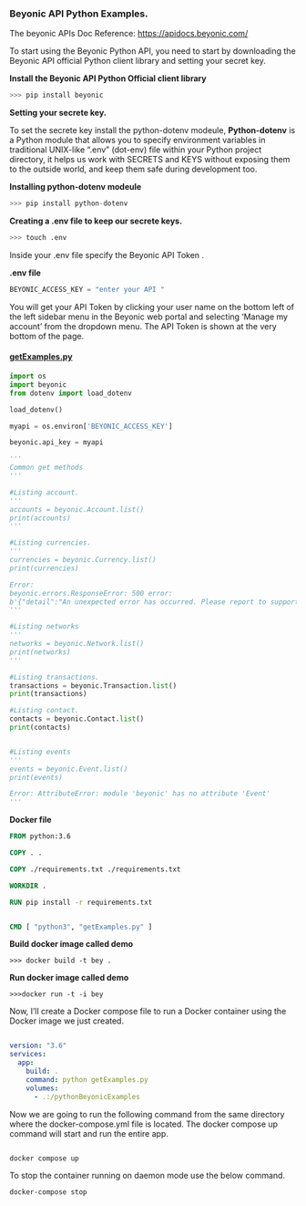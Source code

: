 ### **Beyonic API Python Examples.** 


The beyonic APIs Doc Reference: https://apidocs.beyonic.com/

To start using the Beyonic Python API, you need to start by downloading the Beyonic API official Python client library and setting your secret key.


**Install the Beyonic API Python Official client library** 

```python
>>> pip install beyonic
```

**Setting your secrete key.** 

To set the secrete key install the python-dotenv modeule, **Python-dotenv** is a Python module that allows you to specify environment variables in traditional UNIX-like “.env” (dot-env) file within your Python project directory, it helps us work with SECRETS and KEYS without exposing them to the outside world, and keep them safe during development too.

**Installing python-dotenv modeule**

```python 
>>> pip install python-dotenv
```

**Creating a .env file to keep our secrete keys.**

```bash
>>> touch .env
``` 

Inside your .env file specify the Beyonic API Token . 

**.env file** 
```python
BEYONIC_ACCESS_KEY = "enter your API "
```

You will get your API Token by clicking your user name on the bottom left of the left sidebar menu in the Beyonic web portal and selecting ‘Manage my account’ from the dropdown menu. The API Token is shown at the very bottom of the page.


#### **[getExamples.py](https://github.com/HarunMbaabu/BeyonicAPI-Python-Examples/blob/main/getExamples.py)**

```python
import os 
import beyonic
from dotenv import load_dotenv

load_dotenv()

myapi = os.environ['BEYONIC_ACCESS_KEY']

beyonic.api_key = myapi 

'''
Common get methods 
'''

#Listing account.
'''
accounts = beyonic.Account.list() 
print(accounts)
'''

#Listing currencies.
'''
currencies = beyonic.Currency.list()
print(currencies)

Error:
beyonic.errors.ResponseError: 500 error:
b'{"detail":"An unexpected error has occurred. Please report to support@beyonic.com. Error Id: None"}'
'''

#Listing networks
'''
networks = beyonic.Network.list()
print(networks)
'''

#Listing transactions.
transactions = beyonic.Transaction.list()
print(transactions) 

#Listing contact.
contacts = beyonic.Contact.list() 
print(contacts) 


#Listing events
'''
events = beyonic.Event.list()
print(events)

Error: AttributeError: module 'beyonic' has no attribute 'Event'
'''

```

**Docker file**

```Dockerfile
FROM python:3.6

COPY . .

COPY ./requirements.txt ./requirements.txt

WORKDIR .

RUN pip install -r requirements.txt


CMD [ "python3", "getExamples.py" ]
```

**Build docker image called demo** 

```docker
>>> docker build -t bey .
``` 

**Run docker image called demo**

```docker
>>>docker run -t -i bey 
``` 

Now, I’ll create a Docker compose file to run a Docker container using the Docker image we just created. 


```docker-compose.yml

version: "3.6"
services:
  app:
    build: .
    command: python getExamples.py
    volumes:
      - .:/pythonBeyonicExamples
```

Now we are going to run the following command from the same directory where the docker-compose.yml file is located. The docker compose up command will start and run the entire app.

```docker 

docker compose up

``` 

To stop the container running on daemon mode use the below command.

```docker
docker-compose stop
```

